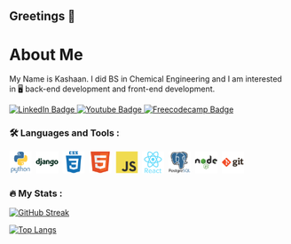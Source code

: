 ## Greetings 👋

<!--
**Kashaan-M/Kashaan-M** is a ✨ _special_ ✨ repository because its `README.md` (this file) appears on your GitHub profile.

Here are some ideas to get you started:

- 🔭 I’m currently working on ...
- 🌱 I’m currently learning ...
- 👯 I’m looking to collaborate on ...
- 🤔 I’m looking for help with ...
- 💬 Ask me about ...
- 📫 How to reach me: ...
- 😄 Pronouns: ...
- ⚡ Fun fact: ...
-->
# About Me

My Name is Kashaan. I did BS in Chemical Engineering and I am interested in 🖥️ back-end development and front-end development.

<div id="badges">
  <a href="https://www.linkedin.com/in/kashaan-mahmood-63a496a4/">
    <img src="https://img.shields.io/badge/LinkedIn-blue" alt="LinkedIn Badge"/>
  </a>
  <a href="https://www.youtube.com/@kashaanmahmood5311">
    <img src="https://img.shields.io/badge/YouTube-red" alt="Youtube Badge"/>
  </a>
  <a href="https://www.freecodecamp.org/Kashaan_Mahmood">
    <img src="https://img.shields.io/badge/freeCodeCamp-blue" alt="Freecodecamp Badge"/>
  </a>
</div>

### :hammer_and_wrench: Languages and Tools :
<div>
  <img src="https://github.com/devicons/devicon/blob/master/icons/python/python-original-wordmark.svg" title="Python" alt="Python" width="40" height="40"/>&nbsp;
  <img src="https://github.com/devicons/devicon/blob/master/icons/django/django-plain-wordmark.svg" title="django" alt="django" width="40" height="40"/>&nbsp;
  <img src="https://github.com/devicons/devicon/blob/master/icons/css3/css3-plain-wordmark.svg"  title="CSS3" alt="CSS" width="40" height="40"/>&nbsp;
  <img src="https://github.com/devicons/devicon/blob/master/icons/html5/html5-original.svg" title="HTML5" alt="HTML" width="40" height="40"/>&nbsp;
  <img src="https://github.com/devicons/devicon/blob/master/icons/javascript/javascript-original.svg" title="JavaScript" alt="JavaScript" width="40" height="40"/>&nbsp;
  <img src="https://github.com/devicons/devicon/blob/master/icons/react/react-original-wordmark.svg" title="React" alt="React" width="40" height="40"/>&nbsp;
  <img src="https://github.com/devicons/devicon/blob/master/icons/postgresql/postgresql-original-wordmark.svg" title="PostgreSQL"  alt="PostgreSQL" width="40" height="40"/>&nbsp;
  <img src="https://github.com/devicons/devicon/blob/master/icons/nodejs/nodejs-original-wordmark.svg" title="NodeJS" alt="NodeJS" width="40" height="40"/>&nbsp;
  <img src="https://github.com/devicons/devicon/blob/master/icons/git/git-original-wordmark.svg" title="Git" **alt="Git" width="40" height="40"/>
</div>

### :fire: My Stats :
[![GitHub Streak](http://github-readme-streak-stats.herokuapp.com?user=Kashaan-M&theme=dark&background=000000)](https://git.io/streak-stats)

[![Top Langs](https://github-readme-stats.vercel.app/api/top-langs/?username=Kashaan-M)](https://github.com/Kashaan-M/github-readme-stats)
